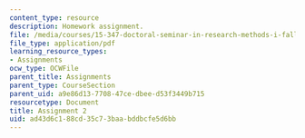 ```yaml
---
content_type: resource
description: Homework assignment.
file: /media/courses/15-347-doctoral-seminar-in-research-methods-i-fall-2004/ad43d6c188cd35c73baabddbcfe5d6bb_assignment_2.pdf
file_type: application/pdf
learning_resource_types:
- Assignments
ocw_type: OCWFile
parent_title: Assignments
parent_type: CourseSection
parent_uid: a9e86d13-7708-47ce-dbee-d53f3449b715
resourcetype: Document
title: Assignment 2
uid: ad43d6c1-88cd-35c7-3baa-bddbcfe5d6bb
---
```

